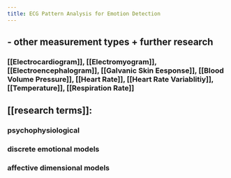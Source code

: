 ```yaml
---
title: ECG Pattern Analysis for Emotion Detection
---
```


## - other measurement types + further research
### [[Electrocardiogram]], [[Electromyogram]], [[Electroencephalogram]], [[Galvanic Skin Eesponse]], [[Blood Volume Pressure]], [[Heart Rate]], [[Heart Rate Variablitiy]], [[Temperature]], [[Respiration Rate]]
## [[research terms]]:
### psychophysiological
### discrete emotional models
### affective dimensional models
